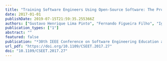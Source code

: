 ```yaml
---
title: "Training Software Engineers Using Open-Source Software: The Professors' Perspective"
date: 2017-01-01
publishDate: 2019-07-15T21:59:35.255366Z
authors: ["Gustavo Henrique Lima Pinto", "Fernando Figueira Filho", "Igor Steinmacher", "Marco Aurélio Gerosa"]
publication_types: ["1"]
abstract: ""
featured: false
publication: "*30th IEEE Conference on Software Engineering Education and Training, CSEE&T 2017, Savannah, GA, USA, November 7-9, 2017*"
url_pdf: "https://doi.org/10.1109/CSEET.2017.27"
doi: "10.1109/CSEET.2017.27"
---
```



